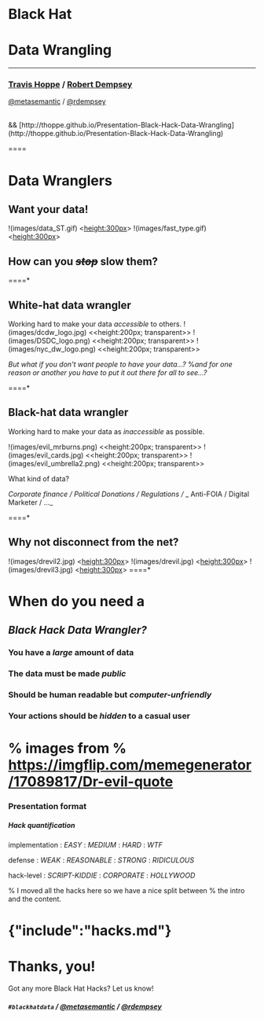<br>

# Black Hat
# Data Wrangling
----------
### [Travis Hoppe](http://thoppe.github.io/) / [Robert Dempsey](http://robertwdempsey.com/about-robert-dempsey/)
[@metasemantic](https://twitter.com/metasemantic) / [@rdempsey](https://twitter.com/rdempsey)

<br>
&& [http://thoppe.github.io/Presentation-Black-Hack-Data-Wrangling](http://thoppe.github.io/Presentation-Black-Hack-Data-Wrangling)
<style>.whitehat {background:#333333;padding-bottom:0px !important;}</style>

====

# Data Wranglers
## Want your data!
  
!(images/data_ST.gif) <<height:300px>>
!(images/fast_type.gif) <<height:300px>>

## How can you *<strike>stop</strike>* slow them?
 
====*

## White-hat data wrangler
Working hard to make your data *accessible* to others.
!(images/dcdw_logo.jpg)   <<height:200px; transparent>>
!(images/DSDC_logo.png)   <<height:200px; transparent>>
!(images/nyc_dw_logo.png) <<height:200px; transparent>>




_But what if you don't want people to have your data...?_
%_and for one reason or another you have to put it out there for all to see...?_

====*

## Black-hat data wrangler
Working hard to make your data as *inaccessible* as possible.

!(images/evil_mrburns.png)  <<height:200px; transparent>>
!(images/evil_cards.jpg) <<height:200px; transparent>>
!(images/evil_umbrella2.png) <<height:200px; transparent>>


What kind of data?

_Corporate finance / Political Donations / Regulations /_
_ Anti-FOIA / Digital Marketer / ..._

====*

## Why not disconnect from the net?


!(images/drevil2.jpg) <<height:300px>>
!(images/drevil.jpg)  <<height:300px>>
!(images/drevil3.jpg) <<height:300px>>
====*

# When do you need a
## _Black Hack Data Wrangler?_

### You have a *large* amount of data
### The data must be made *public*
### Should be human readable but *computer-unfriendly*
### Your actions should be *hidden* to a casual user

% images from
% https://imgflip.com/memegenerator/17089817/Dr-evil-quote
====

### Presentation format
##### Hack quantification

implementation : *EASY* : *MEDIUM* : *HARD* : *WTF*

defense : *WEAK* : *REASONABLE* : *STRONG* : *RIDICULOUS*

hack-level : *SCRIPT-KIDDIE* : *CORPORATE* : *HOLLYWOOD*


% I moved all the hacks here so we have a nice split between
% the intro and the content.

{"include":"hacks.md"}
==== 

# Thanks, you!

Got any more Black Hat Hacks? Let us know!
##### `#blackhatdata` / [@metasemantic](https://twitter.com/metasemantic) / [@rdempsey](https://twitter.com/rdempsey)
